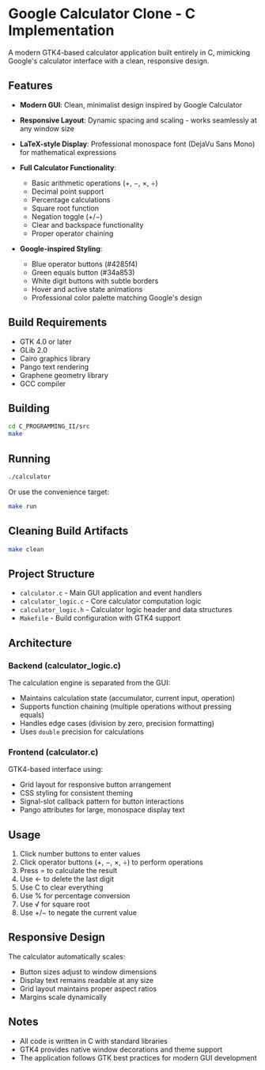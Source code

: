 # Google Calculator Clone - C Implementation

A modern GTK4-based calculator application built entirely in C, mimicking Google's calculator interface with a clean, responsive design.

## Features

- **Modern GUI**: Clean, minimalist design inspired by Google Calculator
- **Responsive Layout**: Dynamic spacing and scaling - works seamlessly at any window size
- **LaTeX-style Display**: Professional monospace font (DejaVu Sans Mono) for mathematical expressions
- **Full Calculator Functionality**:
  - Basic arithmetic operations (+, −, ×, ÷)
  - Decimal point support
  - Percentage calculations
  - Square root function
  - Negation toggle (+/−)
  - Clear and backspace functionality
  - Proper operator chaining

- **Google-inspired Styling**:
  - Blue operator buttons (#4285f4)
  - Green equals button (#34a853)
  - White digit buttons with subtle borders
  - Hover and active state animations
  - Professional color palette matching Google's design

## Build Requirements

- GTK 4.0 or later
- GLib 2.0
- Cairo graphics library
- Pango text rendering
- Graphene geometry library
- GCC compiler

## Building

```bash
cd C_PROGRAMMING_II/src
make
```

## Running

```bash
./calculator
```

Or use the convenience target:

```bash
make run
```

## Cleaning Build Artifacts

```bash
make clean
```

## Project Structure

- `calculator.c` - Main GUI application and event handlers
- `calculator_logic.c` - Core calculator computation logic
- `calculator_logic.h` - Calculator logic header and data structures
- `Makefile` - Build configuration with GTK4 support

## Architecture

### Backend (calculator_logic.c)

The calculation engine is separated from the GUI:
- Maintains calculation state (accumulator, current input, operation)
- Supports function chaining (multiple operations without pressing equals)
- Handles edge cases (division by zero, precision formatting)
- Uses `double` precision for calculations

### Frontend (calculator.c)

GTK4-based interface using:
- Grid layout for responsive button arrangement
- CSS styling for consistent theming
- Signal-slot callback pattern for button interactions
- Pango attributes for large, monospace display text

## Usage

1. Click number buttons to enter values
2. Click operator buttons (+, −, ×, ÷) to perform operations
3. Press = to calculate the result
4. Use ← to delete the last digit
5. Use C to clear everything
6. Use % for percentage conversion
7. Use √ for square root
8. Use +/− to negate the current value

## Responsive Design

The calculator automatically scales:
- Button sizes adjust to window dimensions
- Display text remains readable at any size
- Grid layout maintains proper aspect ratios
- Margins scale dynamically

## Notes

- All code is written in C with standard libraries
- GTK4 provides native window decorations and theme support
- The application follows GTK best practices for modern GUI development
